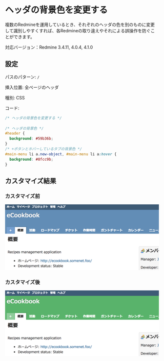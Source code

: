 # ヘッダの背景色を変更する

複数のRedmineを運用しているとき、それぞれのヘッダの色を別のものに変更して識別しやすくすれば、各Redmineの取り違えやそれによる誤操作を防ぐことができます。

対応バージョン：Redmine 3.4.11, 4.0.4, 4.1.0

## 設定

パスのパターン: `/`

挿入位置: 全ページのヘッダ

種別: CSS

コード:

``` css
/* ヘッダの背景色を変更する */

/* ヘッダの背景色 */
#header {
  background: #59b36b;
}
/* +ボタンとホバーしているタブの背景色 */
#main-menu li a.new-object, #main-menu li a:hover {
  background: #8fcc9b;
}
```

## カスタマイズ結果

### カスタマイズ前

![](change-header-color-before@2x.png)

### カスタマイズ後

![](change-header-color-after@2x.png)

